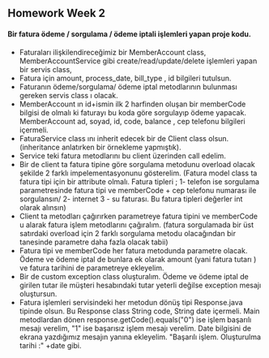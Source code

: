 ## Homework Week 2

#### Bir fatura ödeme / sorgulama / ödeme iptali işlemleri yapan proje kodu.

- Faturaları ilişkilendireceğimiz bir MemberAccount class, MemberAccountService gibi create/read/update/delete işlemleri yapan bir servis class,
- Fatura için amount, process_date, bill_type , id bilgileri tutulsun.
- Faturanın ödeme/sorgulama/ ödeme iptal metodlarının bulunması gereken servis class ı olacak.
- MemberAccount ın id+ismin ilk 2 harfinden oluşan bir memberCode bilgisi de olmalı ki faturayı bu koda göre sorgulayıp ödeme yapacak. 
MemberAccount ad, soyad, id, code, balance , cep telefonu bilgileri içermeli.
- FaturaService class ını inherit edecek bir de Client class olsun. (inheritance anlatırken bir örnekleme yapmıştık).
- Service teki fatura metodlarını bu client üzerinden call edelim.
- Bir de client ta fatura tipine göre sorgulama metodunu overload olacak şekilde 2 farklı impelementasyonunu gösterelim. 
(Fatura model class ta fatura tipi için bir attribute olmalı. Fatura tipleri ; 1- telefon ise sorgulama parametresinde fatura tipi ve 
memberCode + cep telefonu numarası ile sorgulansın/ 2- internet 3 - su faturası. Bu fatura tipleri değerler int olarak alınsın)
- Client ta metodları çağırırken parametreye fatura tipini ve memberCode u alarak fatura işlem metodlarını çağıralım. 
(fatura sorgulamada bir üst satırdaki overload için 2 farklı sorgulama metodu olacağından bir tanesinde parametre daha fazla olacak tabii)
- Fatura tipi ve memberCode her fatura metodunda parametre olacak. Ödeme ve ödeme iptal de bunlara ek olarak amount (yani fatura tutarı ) ve 
fatura tarihini de parametreye ekleyelim.
- Bir de custom exception class oluşturalım. Ödeme ve ödeme iptal de girilen tutar ile müşteri hesabındaki tutar yeterli değilse exception mesajı oluştursun.
- Fatura işlemleri servisindeki her metodun dönüş tipi Response.java tipinde olsun. Bu Response class String code, String date içermeli. 
Main metodlardan dönen response.getCode().equals("0") ise işlem başarılı mesajı verelim, "1" ise başarısız işlem mesajı verelim. Date bilgisini de ekrana 
yazdığımız mesajın yanına ekleyelim. "Başarılı işlem. Oluşturulma tarihi :" +date gibi.
